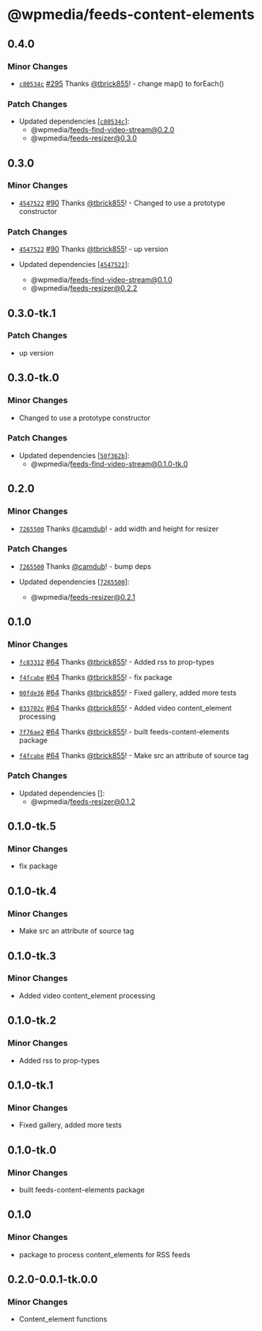 # @wpmedia/feeds-content-elements

## 0.4.0

### Minor Changes

- [`c80534c`](https://github.com/WPMedia/feed-components/commit/c80534c2c03eb072971c3007a1e83faaffb25510) [#295](https://github.com/WPMedia/feed-components/pull/295) Thanks [@tbrick855](https://github.com/tbrick855)! - change map() to forEach()

### Patch Changes

- Updated dependencies [[`c80534c`](https://github.com/WPMedia/feed-components/commit/c80534c2c03eb072971c3007a1e83faaffb25510)]:
  - @wpmedia/feeds-find-video-stream@0.2.0
  - @wpmedia/feeds-resizer@0.3.0

## 0.3.0

### Minor Changes

- [`4547522`](https://github.com/WPMedia/feed-components/commit/45475224aa3eca560d8b150b74d78dac310289ff) [#90](https://github.com/WPMedia/feed-components/pull/90) Thanks [@tbrick855](https://github.com/tbrick855)! - Changed to use a prototype constructor

### Patch Changes

- [`4547522`](https://github.com/WPMedia/feed-components/commit/45475224aa3eca560d8b150b74d78dac310289ff) [#90](https://github.com/WPMedia/feed-components/pull/90) Thanks [@tbrick855](https://github.com/tbrick855)! - up version

- Updated dependencies [[`4547522`](https://github.com/WPMedia/feed-components/commit/45475224aa3eca560d8b150b74d78dac310289ff)]:
  - @wpmedia/feeds-find-video-stream@0.1.0
  - @wpmedia/feeds-resizer@0.2.2

## 0.3.0-tk.1

### Patch Changes

- up version

## 0.3.0-tk.0

### Minor Changes

- Changed to use a prototype constructor

### Patch Changes

- Updated dependencies [[`50f362b`](https://github.com/WPMedia/feed-components/commit/50f362b3dd7979f904838755727360f10bfe07eb)]:
  - @wpmedia/feeds-find-video-stream@0.1.0-tk.0

## 0.2.0

### Minor Changes

- [`7265500`](https://github.com/WPMedia/feed-components/commit/726550078443310dda9439af1bd1e04fb9533455) Thanks [@camdub](https://github.com/camdub)! - add width and height for resizer

### Patch Changes

- [`7265500`](https://github.com/WPMedia/feed-components/commit/726550078443310dda9439af1bd1e04fb9533455) Thanks [@camdub](https://github.com/camdub)! - bump deps

- Updated dependencies [[`7265500`](https://github.com/WPMedia/feed-components/commit/726550078443310dda9439af1bd1e04fb9533455)]:
  - @wpmedia/feeds-resizer@0.2.1

## 0.1.0

### Minor Changes

- [`fc83312`](https://github.com/WPMedia/feed-components/commit/fc8331277be774bb17492df6b9030899126c6a89) [#64](https://github.com/WPMedia/feed-components/pull/64) Thanks [@tbrick855](https://github.com/tbrick855)! - Added rss to prop-types

* [`f4fcabe`](https://github.com/WPMedia/feed-components/commit/f4fcabedbda09e95153d98da82da07c07d0b42bf) [#64](https://github.com/WPMedia/feed-components/pull/64) Thanks [@tbrick855](https://github.com/tbrick855)! - fix package

- [`00fde36`](https://github.com/WPMedia/feed-components/commit/00fde36a41a2f02fc6427faa06abb0af72aeee8d) [#64](https://github.com/WPMedia/feed-components/pull/64) Thanks [@tbrick855](https://github.com/tbrick855)! - Fixed gallery, added more tests

* [`033702c`](https://github.com/WPMedia/feed-components/commit/033702cdc7a509fd768bb3a380d09e66bb6b0e26) [#64](https://github.com/WPMedia/feed-components/pull/64) Thanks [@tbrick855](https://github.com/tbrick855)! - Added video content_element processing

- [`7f76ae2`](https://github.com/WPMedia/feed-components/commit/7f76ae2dc067baf338fa2f6f41a6b1955611e205) [#64](https://github.com/WPMedia/feed-components/pull/64) Thanks [@tbrick855](https://github.com/tbrick855)! - built feeds-content-elements package

* [`f4fcabe`](https://github.com/WPMedia/feed-components/commit/f4fcabedbda09e95153d98da82da07c07d0b42bf) [#64](https://github.com/WPMedia/feed-components/pull/64) Thanks [@tbrick855](https://github.com/tbrick855)! - Make src an attribute of source tag

### Patch Changes

- Updated dependencies []:
  - @wpmedia/feeds-resizer@0.1.2

## 0.1.0-tk.5

### Minor Changes

- fix package

## 0.1.0-tk.4

### Minor Changes

- Make src an attribute of source tag

## 0.1.0-tk.3

### Minor Changes

- Added video content_element processing

## 0.1.0-tk.2

### Minor Changes

- Added rss to prop-types

## 0.1.0-tk.1

### Minor Changes

- Fixed gallery, added more tests

## 0.1.0-tk.0

### Minor Changes

- built feeds-content-elements package

## 0.1.0

### Minor Changes

- package to process content_elements for RSS feeds

## 0.2.0-0.0.1-tk.0.0

### Minor Changes

- Content_element functions
